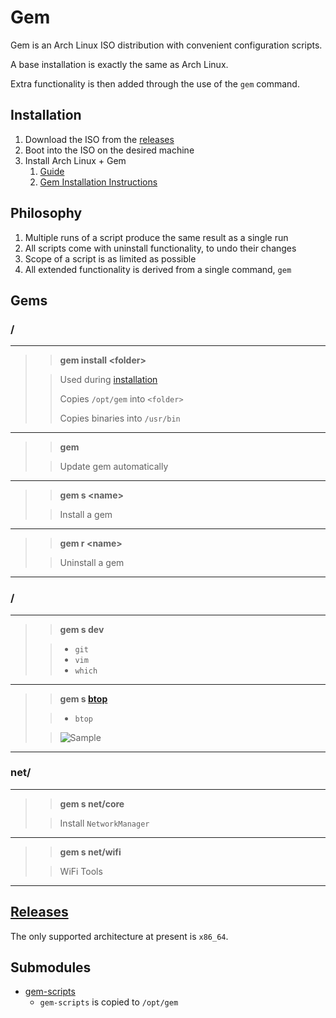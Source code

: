 # Gem

Gem is an Arch Linux ISO distribution with convenient configuration scripts.

A base installation is exactly the same as Arch Linux.

Extra functionality is then added through the use of the `gem` command.

## Installation

1. Download the ISO from the [releases](https://github.com/GeodeGames/gem/releases)
2. Boot into the ISO on the desired machine
3. Install Arch Linux + Gem
    1. [Guide](Setup.md)
    2. [Gem Installation Instructions](Setup.md#gem)

## Philosophy

1. Multiple runs of a script produce the same result as a single run
2. All scripts come with uninstall functionality, to undo their changes
3. Scope of a script is as limited as possible
4. All extended functionality is derived from a single command, `gem`

## Gems

### /

---

> > **gem install \<folder\>**
>
> > Used during [installation](Setup.md#gem)
> >
> > Copies `/opt/gem` into `<folder>`
> >
> > Copies binaries into `/usr/bin`

---

> > **gem**
> 
> > Update gem automatically

---

> > **gem s \<name\>**
> 
> > Install a gem

---

> > **gem r \<name\>**
> 
> > Uninstall a gem

---

### /

---

> > **gem s dev**
>
> > - `git`
> > - `vim`
> > - `which`

---

> > **gem s [btop](https://github.com/aristocratos/btop)**
>
> > - `btop`
>
> > ![Sample](https://github.com/aristocratos/btop/raw/main/Img/normal.png)

---

### net/

---

> > **gem s net/core**
>
> > Install `NetworkManager`

---

> > **gem s net/wifi**
>
> > WiFi Tools

---

## [Releases](https://github.com/GeodeGames/gem/releases)
The only supported architecture at present is `x86_64`.

## Submodules
- [gem-scripts](https://github.com/GeodeGames/gem-scripts)
    - `gem-scripts` is copied to `/opt/gem`